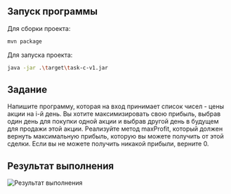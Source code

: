 ## Запуск программы

Для сборки проекта:

```sh
mvn package
```

Для запуска проекта:

```sh
java -jar .\target\task-c-v1.jar
```

## Задание
Напишите программу, которая на вход принимает список чисел - цены акции на i-й день. Вы хотите максимизировать свою прибыль, выбрав один день для покупки одной акции и выбрав другой день в будущем для продажи этой акции. Реализуйте метод maxProfit, который должен вернуть максимальную прибыль, которую вы можете получить от этой сделки. Если вы не можете получить никакой прибыли, верните 0.

## Результат выполнения

![Результат выполнения](https://github.com/StudentRoman/java-course/assets/143340583/bf9b9442-b3bd-44a5-9fa9-c28ac16ca83c)
